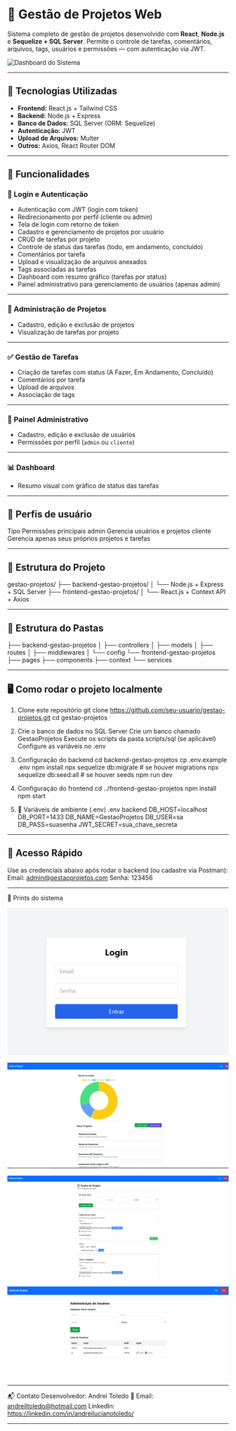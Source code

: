 # 🧠 Gestão de Projetos Web

Sistema completo de gestão de projetos desenvolvido com **React**, **Node.js** e **Sequelize + SQL Server**. Permite o controle de tarefas, comentários, arquivos, tags, usuários e permissões — com autenticação via JWT.

![Dashboard do Sistema](./banner-dashboard.png)

---

## 🚀 Tecnologias Utilizadas

- **Frontend:** React.js + Tailwind CSS
- **Backend:** Node.js + Express
- **Banco de Dados:** SQL Server (ORM: Sequelize)
- **Autenticação:** JWT
- **Upload de Arquivos:** Multer
- **Outros:** Axios, React Router DOM

---

## 🔐 Funcionalidades

### 👤 Login e Autenticação

- Autenticação com JWT (login com token)
- Redirecionamento por perfil (cliente ou admin)
- Tela de login com retorno de token
- Cadastro e gerenciamento de projetos por usuário
- CRUD de tarefas por projeto
- Controle de status das tarefas (todo, em andamento, concluído)
- Comentários por tarefa
- Upload e visualização de arquivos anexados
- Tags associadas às tarefas
- Dashboard com resumo gráfico (tarefas por status)
- Painel administrativo para gerenciamento de usuários (apenas admin)

---

### 📁 Administração de Projetos
- Cadastro, edição e exclusão de projetos
- Visualização de tarefas por projeto

---

### ✅ Gestão de Tarefas
- Criação de tarefas com status (A Fazer, Em Andamento, Concluído)
- Comentários por tarefa
- Upload de arquivos
- Associação de tags

---

### 🔧 Painel Administrativo
- Cadastro, edição e exclusão de usuários
- Permissões por perfil (`admin` ou `cliente`)

---

### 📊 Dashboard
- Resumo visual com gráfico de status das tarefas

---

## 🔐 Perfis de usuário

Tipo	Permissões principais
admin	Gerencia usuários e projetos
cliente	Gerencia apenas seus próprios projetos e tarefas

---

## 🧠 Estrutura do Projeto

gestao-projetos/ ├── backend-gestao-projetos/ │ └── Node.js + Express + SQL Server ├── frontend-gestao-projetos/ │ └── React.js + Context API + Axios

---

## 🧠 Estrutura do Pastas

├── backend-gestao-projetos
│   ├── controllers
│   ├── models
│   ├── routes
│   ├── middlewares
│   └── config
└── frontend-gestao-projetos
    ├── pages
    ├── components
    ├── context
    └── services

---

## 🖥️ Como rodar o projeto localmente

1. Clone este repositório
git clone https://github.com/seu-usuario/gestao-projetos.git
cd gestao-projetos

2. Crie o banco de dados no SQL Server
Crie um banco chamado GestaoProjetos
Execute os scripts da pasta scripts/sql (se aplicável)
Configure as variáveis no .env

3. Configuração do backend
cd backend-gestao-projetos
cp .env.example .env
npm install
npx sequelize db:migrate   # se houver migrations
npx sequelize db:seed:all   # se houver seeds
npm run dev

4. Configuração do frontend
cd ../frontend-gestao-projetos
npm install
npm start

 5. 🔑 Variáveis de ambiente (.env)
.env backend
DB_HOST=localhost
DB_PORT=1433
DB_NAME=GestaoProjetos
DB_USER=sa
DB_PASS=suasenha
JWT_SECRET=sua_chave_secreta
---

## 🔑 Acesso Rápido

Use as credenciais abaixo após rodar o backend (ou cadastre via Postman):
Email: admin@gestaoprojetos.com
Senha: 123456

---

📸 Prints do sistema

![alt text](image-4.png)

![alt text](image-1.png)

![alt text](image-2.png)

![alt text](image-3.png)

---

📬 Contato
Desenvolvedor: Andrei Toledo
📧 Email: andreiltoledo@hotmail.com
LinkedIn: https://linkedin.com/in/andreilucianotoledo/

---





